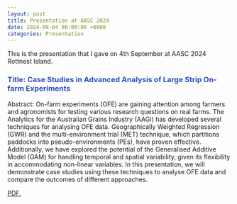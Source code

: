 ```yaml
---
layout: post
title: Presentation at AASC 2024
date: 2024-09-04 00:00:00 +0800
categories: Presentation
---
```


This is the presentation that I gave on 4th September at AASC 2024 Rottnest Island.

<!-- ### Title: Case Studies in Advanced Analysis of Large Strip On-farm Experiments -->

<h3 style="color: #314bbd;">Title: Case Studies in Advanced Analysis of Large Strip On-farm Experiments</h3>

Abstract: On-farm experiments (OFE) are gaining attention among farmers and agronomists for testing various research questions on real farms. The Analytics for the Australian Grains Industry (AAGI) has developed several techniques for analysing OFE data. Geographically Weighted Regression (GWR) and the multi-environment trial (MET) technique, which partitions paddocks into pseudo-environments (PEs), have proven effective. Additionally, we have explored the potential of the Generalised Additive Model (GAM) for handling temporal and spatial variability, given its flexibility in accommodating non-linear variables. In this presentation, we will demonstrate case studies using these techniques to analyse OFE data and compare the outcomes of different approaches.

<a href="//JeromeCY.github.io/PDF/2024-AASC_OFE_Work.pdf" target="_blank">PDF.</a>
